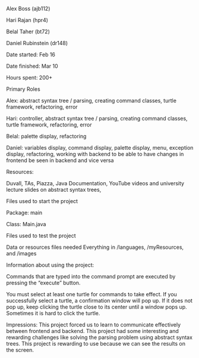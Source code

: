 Alex Boss (ajb112)

Hari Rajan (hpr4)

Belal Taher (bt72)

Daniel Rubinstein (dr148)

Date started: Feb 16

Date finished: Mar 10

Hours spent: 200+




Primary Roles

Alex: abstract syntax tree / parsing, creating command classes, turtle framework, refactoring, error 

Hari: controller, abstract syntax tree / parsing, creating command classes, turtle framework, refactoring, error 

Belal: palette display, refactoring

Daniel: variables display, command display, palette display, menu, exception display, refactoring, working with backend to be able to have changes in frontend be seen in backend and vice versa


Resources:

Duvall, TAs, Piazza, Java Documentation, YouTube videos and university lecture slides on abstract syntax trees, 

Files used to start the project

Package: main

Class: Main.java



Files used to test the project

Data or resources files needed
Everything in /languages, /myResources, and /images

Information about using the project:

Commands that are typed into the command prompt are executed by pressing the “execute” button.

You must select at least one turtle for commands to take effect. If you successfully select a turtle, a confirmation window will pop up. If it does not pop up, keep clicking the turtle close to its center until a window pops up. Sometimes it is hard to click the turtle. 


Impressions:
This project forced us to learn to communicate effectively between frontend and backend. This project had some interesting and rewarding challenges like solving the parsing problem using abstract syntax trees. This project is rewarding to use because we can see the results on the screen.